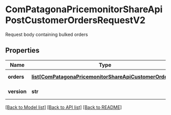 # ComPatagonaPricemonitorShareApiPostCustomerOrdersRequestV2

Request body containing bulked orders
## Properties
Name | Type | Description | Notes
------------ | ------------- | ------------- | -------------
**orders** | [**list[ComPatagonaPricemonitorShareApiCustomerOrderV2]**](ComPatagonaPricemonitorShareApiCustomerOrderV2.md) | Orders in bulk | 
**version** | **str** | Version of orders | 

[[Back to Model list]](../README.md#documentation-for-models) [[Back to API list]](../README.md#documentation-for-api-endpoints) [[Back to README]](../README.md)


